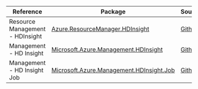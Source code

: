 | Reference | Package | Source |
|---|---|---|
|Resource Management - HDInsight|[Azure.ResourceManager.HDInsight](https://www.nuget.org/packages/Azure.ResourceManager.HDInsight)|[Github](https://github.com/Azure/azure-sdk-for-net/blob/main/sdk/hdinsight/Azure.ResourceManager.HDInsight)|
|Management - HD Insight|[Microsoft.Azure.Management.HDInsight](https://www.nuget.org/packages/Microsoft.Azure.Management.HDInsight)|[Github](https://github.com/Azure/azure-sdk-for-net)|
|Management - HD Insight Job|[Microsoft.Azure.Management.HDInsight.Job](https://www.nuget.org/packages/Microsoft.Azure.Management.HDInsight.Job)|[Github](https://github.com/Azure/azure-sdk-for-net)|
